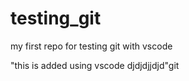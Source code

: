 # testing_git
my first repo for testing git with vscode

"this is added using vscode djdjdjjdjd"git 
